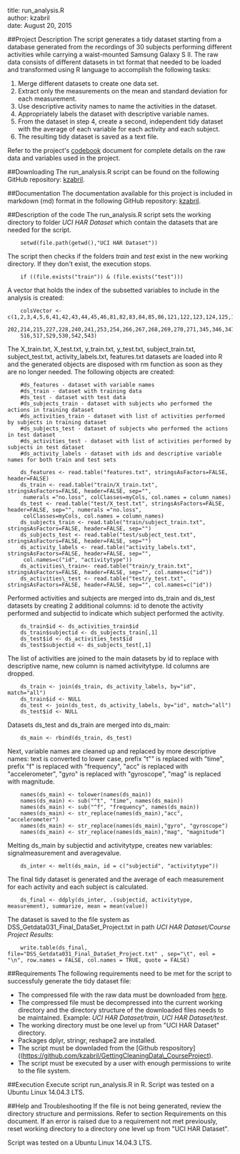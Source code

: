 title: run_analysis.R  
author: kzabril  
date: August 20, 2015  

##Project Description
The script generates a tidy dataset starting from a database generated from the recordings of 30 subjects performing different activities while carrying a waist-mounted Samsung Galaxy S II. The raw data consists of different datasets in txt format that needed to be loaded and transformed using R language to accomplish the following tasks:  

1.  Merge different datasets to create one data set.
2.  Extract only the measurements on the mean and standard deviation for each measurement. 
3.  Use descriptive activity names to name the activities in the dataset.
4.  Appropriately labels the dataset with descriptive variable names. 
5.  From the dataset in step 4, create a second, independent tidy dataset with the average of each variable for each activity and each subject.
6.  The resulting tidy dataset is saved as a text file.  

Refer to the project's [codebook](https://github.com/kzabril/GettingCleaningData_CourseProject/blob/master/codebook.md) document for complete details on the raw data and variables used in the project.

##Downloading
The run\_analysis.R script can be found on the following GitHub repository: [kzabril](https://github.com/kzabril/GettingCleaningData\_CourseProject).

##Documentation
The documentation available for this project is included in markdown (md) format in the following GitHub repository: [kzabril](https://github.com/kzabril/GettingCleaningData\_CourseProject).

##Description of the code
The run_analysis.R script sets the working directory to folder *UCI HAR Dataset* which contain the datasets that are needed for the script. 

        setwd(file.path(getwd(),"UCI HAR Dataset"))  
        
The script then checks if the folders *train* and *test* exist in the new working directory. If they don't exist, the execution stops.

        if ((file.exists("train")) & (file.exists("test")))
        
A vector that holds the index of the subsetted variables to include in the analysis is created:  

        colsVector <- c(1,2,3,4,5,6,41,42,43,44,45,46,81,82,83,84,85,86,121,122,123,124,125,126,161,162,163,164,165,166,201,
        202,214,215,227,228,240,241,253,254,266,267,268,269,270,271,345,346,347,348,349,350,424,425,426,427,428,429,503,504,
        516,517,529,530,542,543)  

The X\_train.txt, X\_test.txt, y\_train.txt, y\_test.txt, subject\_train.txt, subject\_test.txt, activity\_labels.txt, features.txt datasets are loaded into R and the generated objects are disposed with rm function as soon as they are no longer needed.
The following objects are created:

        #ds_features - dataset with variable names
        #ds_train - dataset with training data
        #ds_test - dataset with test data
        #ds_subjects_train - dataset with subjects who performed the actions in training dataset
        #ds_activities_train - dataset with list of activities performed by subjects in training dataset
        #ds_subjects_test - dataset of subjects who performed the actions in test dataset
        #ds_activities_test - dataset with list of activities performed by subjects in test dataset
        #ds_activity_labels - dataset with ids and descriptive variable names for both train and test sets  
        
        ds_features <- read.table("features.txt", stringsAsFactors=FALSE, header=FALSE)
        ds_train <- read.table("train/X_train.txt", stringsAsFactors=FALSE, header=FALSE, sep="", 
         numerals ="no.loss", colClasses=myCols, col.names = column_names)
        ds_test <- read.table("test/X_test.txt", stringsAsFactors=FALSE, header=FALSE, sep="", numerals ="no.loss", 
         colClasses=myCols, col.names = column_names)
        ds_subjects_train <- read.table("train/subject_train.txt", stringsAsFactors=FALSE, header=FALSE, sep="")
        ds_subjects_test <- read.table("test/subject_test.txt", stringsAsFactors=FALSE, header=FALSE, sep="")
        ds_activity_labels <- read.table("activity_labels.txt", stringsAsFactors=FALSE, header=FALSE, sep="", 
         col.names=c("id", "activitytype"))
        ds_activities\_train<- read.table("train/y_train.txt", stringsAsFactors=FALSE, header=FALSE, sep="", col.names=c("id"))
        ds_activities\_test <- read.table("test/y_test.txt", stringsAsFactors=FALSE, header=FALSE, sep="", col.names=c("id"))  

Performed activities and subjects are merged into ds\_train and ds\_test datasets by creating 2 additional columns: id to denote the activity performed and subjectid to indicate which subject performed the activity.

        ds_train$id <- ds_activities_train$id
        ds_train$subjectid <- ds_subjects_train[,1]
        ds_test$id <- ds_activities_test$id
        ds_test$subjectid <- ds_subjects_test[,1]  

The list of activities are joined to the main datasets by id to replace with descriptive name, new column is named activitytype. Id columns are dropped.  
 
        ds_train <- join(ds_train, ds_activity_labels, by="id", match="all")
        ds_train$id <- NULL
        ds_test <- join(ds_test, ds_activity_labels, by="id", match="all")
        ds_test$id <- NULL  

Datasets ds\_test and ds\_train are merged into ds_main: 

        ds_main <- rbind(ds_train, ds_test)  
        
Next, variable names are cleaned up and replaced by more descriptive names: text is converted to lower case, prefix "t"" is replaced with "time", prefix "f" is replaced with "frequency", "acc" is replaced with "accelerometer", "gyro" is replaced with "gyroscope", "mag" is replaced with magnitude.  

        names(ds_main) <- tolower(names(ds_main))  
        names(ds_main) <- sub("^t", "time", names(ds_main))  
        names(ds_main) <- sub("^f", "frequency", names(ds_main))  
        names(ds_main) <- str_replace(names(ds_main),"acc", "accelerometer")  
        names(ds_main) <- str_replace(names(ds_main),"gyro", "gyroscope")  
        names(ds_main) <- str_replace(names(ds_main),"mag", "magnitude")  
        
Melting ds_main by subjectid and activitytype, creates new variables: signalmeasurement and averagevalue. 

        ds_inter <- melt(ds_main, id = c("subjectid", "activitytype"))  
        
The final tidy dataset is generated and the average of each measurement for each activity and each subject is calculated.  

        ds_final <- ddply(ds_inter, .(subjectid, activitytype, measurement), summarize, mean = mean(value))  
        
The dataset is saved to the file system as DSS\_Getdata031\_Final\_DataSet\_Project.txt in path *UCI HAR Dataset/Course Project Results*:  

        write.table(ds_final, file="DSS_Getdata031_Final_DataSet_Project.txt" , sep="\t", eol = "\n", row.names = FALSE, col.names = TRUE, quote = FALSE)  
        
##Requirements
The following requirements need to be met for the script to successfuly generate the tidy dataset file:

*   The compressed file with the raw data must be downloaded from [here](https://d396qusza40orc.cloudfront.net/getdata%2Fprojectfiles%2FUCI%20HAR%20Dataset.zip). 
*   The compressed file must be decompressed into the current working directory and the directory structure of the downloaded files needs to be maintained. Example: *UCI HAR Dataset/train*, *UCI HAR Dataset/test*.
*   The working directory must be one level up from "UCI HAR Dataset" directory.
*   Packages dplyr, stringr, reshape2 are installed.
*   The script must be downladed from the [Github respository]((https://github.com/kzabril/GettingCleaningData\_CourseProject).
*   The script must be executed by a user with enough permissions to write to the file system.

##Execution
Execute script run_analysis.R in R.
Script was tested on a Ubuntu Linux 14.04.3 LTS.

##Help and Troubleshooting
If the file is not being generated, review the directory structure and permissions. Refer to section Requirements on this document.
If an error is raised due to a requirement not met previously, reset working directory to a directory one level up from "UCI HAR Dataset".

Script was tested on a Ubuntu Linux 14.04.3 LTS.

